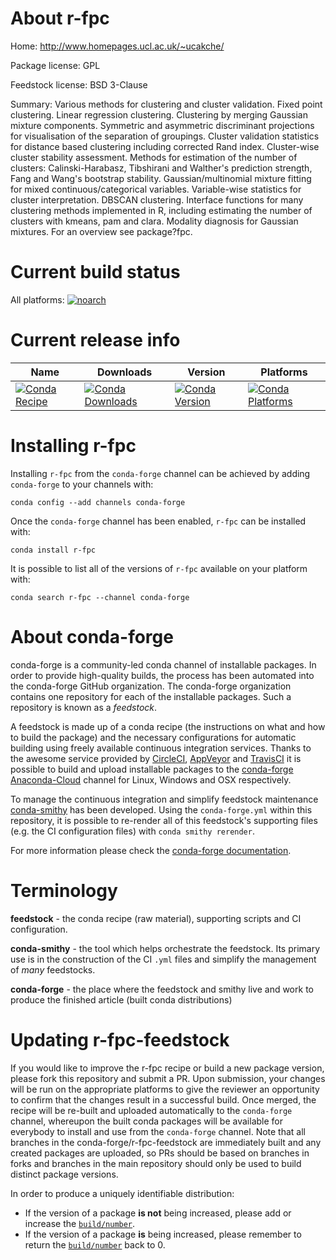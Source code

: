 About r-fpc
===========

Home: http://www.homepages.ucl.ac.uk/~ucakche/

Package license: GPL

Feedstock license: BSD 3-Clause

Summary: Various methods for clustering and cluster validation. Fixed point clustering. Linear regression clustering. Clustering by  merging Gaussian mixture components. Symmetric  and asymmetric discriminant projections for visualisation of the  separation of groupings. Cluster validation statistics for distance based clustering including corrected Rand index.  Cluster-wise cluster stability assessment. Methods for estimation of  the number of clusters: Calinski-Harabasz, Tibshirani and Walther's  prediction strength, Fang and Wang's bootstrap stability.  Gaussian/multinomial mixture fitting for mixed  continuous/categorical variables. Variable-wise statistics for cluster interpretation. DBSCAN clustering. Interface functions for many  clustering methods implemented in R, including estimating the number of clusters with kmeans, pam and clara. Modality diagnosis for Gaussian mixtures. For an overview see package?fpc.



Current build status
====================

All platforms:
[![noarch](https://img.shields.io/circleci/project/github/conda-forge/r-fpc-feedstock/master.svg?label=noarch)](https://circleci.com/gh/conda-forge/r-fpc-feedstock)

Current release info
====================

| Name | Downloads | Version | Platforms |
| --- | --- | --- | --- |
| [![Conda Recipe](https://img.shields.io/badge/recipe-r--fpc-green.svg)](https://anaconda.org/conda-forge/r-fpc) | [![Conda Downloads](https://img.shields.io/conda/dn/conda-forge/r-fpc.svg)](https://anaconda.org/conda-forge/r-fpc) | [![Conda Version](https://img.shields.io/conda/vn/conda-forge/r-fpc.svg)](https://anaconda.org/conda-forge/r-fpc) | [![Conda Platforms](https://img.shields.io/conda/pn/conda-forge/r-fpc.svg)](https://anaconda.org/conda-forge/r-fpc) |

Installing r-fpc
================

Installing `r-fpc` from the `conda-forge` channel can be achieved by adding `conda-forge` to your channels with:

```
conda config --add channels conda-forge
```

Once the `conda-forge` channel has been enabled, `r-fpc` can be installed with:

```
conda install r-fpc
```

It is possible to list all of the versions of `r-fpc` available on your platform with:

```
conda search r-fpc --channel conda-forge
```


About conda-forge
=================

conda-forge is a community-led conda channel of installable packages.
In order to provide high-quality builds, the process has been automated into the
conda-forge GitHub organization. The conda-forge organization contains one repository
for each of the installable packages. Such a repository is known as a *feedstock*.

A feedstock is made up of a conda recipe (the instructions on what and how to build
the package) and the necessary configurations for automatic building using freely
available continuous integration services. Thanks to the awesome service provided by
[CircleCI](https://circleci.com/), [AppVeyor](https://www.appveyor.com/)
and [TravisCI](https://travis-ci.org/) it is possible to build and upload installable
packages to the [conda-forge](https://anaconda.org/conda-forge)
[Anaconda-Cloud](https://anaconda.org/) channel for Linux, Windows and OSX respectively.

To manage the continuous integration and simplify feedstock maintenance
[conda-smithy](https://github.com/conda-forge/conda-smithy) has been developed.
Using the ``conda-forge.yml`` within this repository, it is possible to re-render all of
this feedstock's supporting files (e.g. the CI configuration files) with ``conda smithy rerender``.

For more information please check the [conda-forge documentation](https://conda-forge.org/docs/).

Terminology
===========

**feedstock** - the conda recipe (raw material), supporting scripts and CI configuration.

**conda-smithy** - the tool which helps orchestrate the feedstock.
                   Its primary use is in the construction of the CI ``.yml`` files
                   and simplify the management of *many* feedstocks.

**conda-forge** - the place where the feedstock and smithy live and work to
                  produce the finished article (built conda distributions)


Updating r-fpc-feedstock
========================

If you would like to improve the r-fpc recipe or build a new
package version, please fork this repository and submit a PR. Upon submission,
your changes will be run on the appropriate platforms to give the reviewer an
opportunity to confirm that the changes result in a successful build. Once
merged, the recipe will be re-built and uploaded automatically to the
`conda-forge` channel, whereupon the built conda packages will be available for
everybody to install and use from the `conda-forge` channel.
Note that all branches in the conda-forge/r-fpc-feedstock are
immediately built and any created packages are uploaded, so PRs should be based
on branches in forks and branches in the main repository should only be used to
build distinct package versions.

In order to produce a uniquely identifiable distribution:
 * If the version of a package **is not** being increased, please add or increase
   the [``build/number``](https://conda.io/docs/user-guide/tasks/build-packages/define-metadata.html#build-number-and-string).
 * If the version of a package **is** being increased, please remember to return
   the [``build/number``](https://conda.io/docs/user-guide/tasks/build-packages/define-metadata.html#build-number-and-string)
   back to 0.
